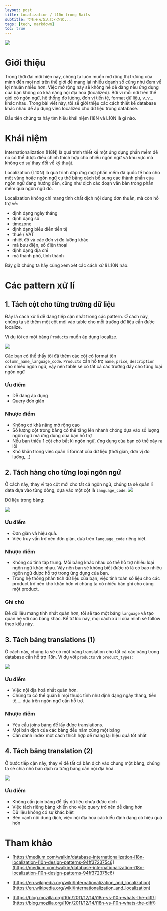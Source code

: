 ```yaml
---
layout: post
title: Localization / l10n trong Rails
subtitle: でもそんなんじゃだめ...
tags: [tech, markdown]
toc: true
---
```

![](https://miro.medium.com/max/700/1*vUrt45MDWYYQEizXj0r7XQ.jpeg)

# Giới thiệu
Trong thời đại mới hiện nay, chúng ta luôn muốn mở rộng thị trường của mình đến mọi nơi trên thế giới để mang lại nhiều doanh số cũng như đem về lợi nhuận nhiều hơn. Việc mở rộng này sẽ không hề dễ dàng nếu ứng dụng của bạn không có khả năng nội địa hoá (localized). Bởi vì mỗi nơi trên thế giới có ngôn ngữ, hệ thống đo lường, đơn vị tiền tệ, format dữ liệu, v..v... khác nhau. Trong bài viết này, tôi sẽ giới thiệu các cách thiết kế database khác nhau để áp dụng việc localized cho dữ liệu trong database.

Đầu tiên chúng ta hãy tìm hiểu khái niệm I18N và L10N là gì nào.

# Khái niệm
Internationalization (I18N) là quá trình thiết kế một ứng dụng phần mềm để nó có thể được điều chỉnh thích hợp cho nhiều ngôn ngữ và khu vực mà không có sự thay đổi về kỹ thuật.

Localization (L10N) là quá trình đáp ứng một phần mềm đã quốc tế hóa cho một vùng hoặc ngôn ngữ cụ thể bằng cách bổ sung các thành phần của ngôn ngữ đang hướng đến, cũng như dịch các đoạn văn bản trong phần mềm qua ngôn ngữ đó.

Localization không chỉ mang tính chất dịch nội dung đơn thuần, mà còn hỗ trợ về:
* định dạng ngày tháng
* định dạng số
* timezone
* định dạng biểu diễn tiền tệ
* thuế / VAT
* nhiệt độ và các đơn vị đo lường khác
* mã bưu điện, số điện thoại
* định dạng địa chỉ
* mã thành phố, tỉnh thành


Bây giờ chúng ta hãy cùng xem xét các cách xử lí L10N nào.

# Các pattern xử lí

## 1. Tách cột cho từng trường dữ liệu
Đây là cách xử lí dễ dàng tiếp cận nhất trong các pattern. Ở cách này, chúng ta sẽ thêm một cột mới vào table cho mỗi trường dữ liệu cần được localize.

Ví dụ tôi có một bảng `Products` muốn áp dụng localize.

![](https://images.viblo.asia/a62c91bf-51ef-45a6-ad2a-bf2b4e942f70.png)

Các bạn có thể thấy tôi đã thêm các cột có format tên `column_name_language_code`. `Products` cần hỗ trợ `name`, `price`, `description` cho nhiều ngôn ngữ, vậy nên table sẽ có tất cả các trường đấy cho từng loại ngôn ngữ

### Ưu điểm
* Dễ dàng áp dụng
* Query đơn giản

### Nhược điểm
* Không có khả năng mở rộng cao
* Số lượng cột trong bảng có thể tăng lên nhanh chóng dựa vào số lượng ngôn ngữ mà ứng dụng của bạn hỗ trợ
* Nếu bạn thiếu 1 cột cho bất kì ngôn ngữ, ứng dụng của bạn có thể xảy ra lỗi
* Khó khăn trong việc quản lí format của dữ liệu (thời gian, đơn vị đo lường,...)


## 2. Tách hàng cho từng loại ngôn ngữ

Ở cách này, thay vì tạo cột mới cho tất cả ngôn ngữ, chúng ta sẽ quản lí data dựa vào từng dòng, dựa vào một cột là `language_code`.
![](https://images.viblo.asia/058d61c9-e1ec-46c8-a515-8b6e64800871.png)

Dữ liệu trong bảng:

![](https://images.viblo.asia/81eee86d-1227-4dc4-bfd6-b70427cfdd9b.png)

### Ưu điểm
* Đơn giản và hiệu quả.
* Việc truy vấn trở nên đơn giản, dựa trên `language_code` riêng biệt.

### Nhược điểm
* Không có tính tập trung. Mỗi bảng khác nhau có thể hỗ trợ nhiều loại ngôn ngữ khác nhau. Vậy nên bạn sẽ không biết được rõ là có bao nhiêu ngôn ngữ được hỗ trợ trong ứng dụng của bạn.
* Trong hệ thống phân tích dữ liệu của bạn, việc tính toán số liệu cho các product trở nên khó khăn hơn vì chúng ta có nhiều bản ghi cho cùng một product.

### Ghi chú
Để dữ liệu mang tính nhất quán hơn, tôi sẽ tạo một bảng `language` và tạo quan hệ với các bảng khác. Kể từ lúc này, mọi cách xử lí của mình sẽ follow theo kiểu này.

## 3. Tách bảng translations (1)

Ở cách này, chúng ta sẽ có một bảng translation cho tất cả các bảng trong database cần hỗ trợ I18n. Ví dụ với `products` và `product_types`:

![](https://images.viblo.asia/43deb112-9b34-4d3f-a186-562a2c16ed29.png)

### Ưu điểm
* Việc nội địa hoá nhất quán hơn.
* Chúng ta có thể quản lí mọi thuộc tính như định dạng ngày tháng, tiền tệ,... dựa trên ngôn ngữ cần hỗ trợ.

### Nhược điểm
* Yêu cầu joins bảng để lấy được translations.
* Mọi bản dịch của các bảng đều nằm cùng một bảng 
* Cần đánh index một cách thích hợp để mang lại hiệu quả tốt nhất

## 4. Tách bảng translation (2)
Ở bước tiếp cận này, thay vì để tất cả bản dịch vào chung một bảng, chúng ta sẽ chia nhỏ bản dịch ra từng bảng cần nội địa hoá.

![](https://images.viblo.asia/0b62a6e0-4bef-4ab0-a641-e00a6273d2b7.png)

### Ưu điểm
* Không cần join bảng để lấy dữ liệu chưa được dịch
* Việc tách riêng bảng khiến cho việc query trở nên dễ dàng hơn
* Dữ liệu không có sự khác biệt
* Bên cạnh nội dung dịch, việc nội địa hoá các kiểu định dạng có hiệu quả hơn

# Tham khảo

- [https://medium.com/walkin/database-internationalization-i18n-localization-l10n-design-patterns-94ff372375c6](https://medium.com/walkin/database-internationalization-i18n-localization-l10n-design-patterns-94ff372375c6)

- [https://en.wikipedia.org/wiki/Internationalization_and_localization](https://en.wikipedia.org/wiki/Internationalization_and_localization)

- [https://blog.mozilla.org/l10n/2011/12/14/i18n-vs-l10n-whats-the-diff/](https://blog.mozilla.org/l10n/2011/12/14/i18n-vs-l10n-whats-the-diff/)